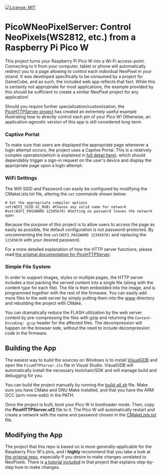 [![License: MIT](https://img.shields.io/badge/License-MIT-yellow.svg)](LICENSE)

# PicoWNeoPixelServer: Control NeoPixels(WS2812, etc.) from a Raspberry Pi Pico W

This project turns your Raspberry Pi Pico W into a Wi-Fi access-point. Connecting to it from your computer, tablet or phone will automatically redirect you to a page allowing to control each individual NeoPixel in your strand. It was developed specifically to be consumed by a project for GameCube, and as such, the included web app reflects that fact. While this is certainly not appropriate for most applications, the example provided by this should be sufficient to create a similar NeoPixel project for any application!

Should you require further specialization/customization, the [PicoHTTPServer project](https://github.com/sysprogs/PicoHTTPServer) has created an extremely useful example illustrating how to directly control each pin of your Pico W! Otherwise, an application-agnostic version of this app is still considered long-term.

### Captive Portal
To make sure that users are displayed the appropriate page whenever a login attempt occurs, the project uses a Captive Portal. This is a relatively complex operation(which is explained in [full detail here](https://github.com/sysprogs/PicoHTTPServer)), which should dependably trigger a sign-in request on the user's device and display the appropriate page upon a login attempt.


### WiFi Settings

The Wifi SSID and Password can easily be configured by modifying the CMakeLists.txt file, altering the `set` commands shown below:
````
# Set the appropriate compiler options
set(WIFI_SSID GC_RGB) #Choose any valid name for network
#set(WIFI_PASSWORD 12345678) #Setting no password leaves the network open
````
Because the purpose of this project is to allow users to access the page as easily as possible, the default configuration is not password-protected. By uncommenting the line `set(WIFI_PASSWORD 12345678)` and replacing the `12345678` with your desired password.

For a more detailed explanation of how the HTTP server functions, please read [the original documentation for PicoHTTPServer](https://github.com/sysprogs/PicoHTTPServer).

### Simple File System

In order to support images, styles or multiple pages, the HTTP server includes a tool packing the served content into a single file (along with the content type for each file). The file is then embedded into the image, and is programmed together with the rest of the firmware. You can easily add more files to the web server by simply putting them into the [www](www) directory and rebuilding the project with CMake.

You can dramatically reduce the FLASH utilization by the web server content by pre-compressing the files with gzip and returning the `Content-Encoding: gzip` header for the affected files. The decompression will happen on the browser side, without the need to include decompression code in the firmware.

## Building the App

The easiest way to build the sources on Windows is to install [VisualGDB](https://visualgdb.com/) and open the `PicoHTTPServer.sln` file in Visual Studio. VisualGDB will automatically install the necessary toolchain/SDK and will manage build and debugging for you.

You can build the project manually by running the [build-all.sh](build-all.sh) file. Make sure you have CMake and GNU Make installed, and that you have the ARM GCC (arm-none-eabi) in the PATH.

Once the project is built, boot your Pico W in bootloader mode. Then, copy the **PicoHTTPServer.uf2** file to it. The Pico W will automatically restart and create a network with the name and password chosen in the [CMakeLists.txt](/PicoHTTPServer/CMakeLists.txt) file.

## Modifying the App

The project that this repo is based on is more generally-applicable for the Raspberry Pico W's pins, and I **highly** recommend that you take a look at [the original repo](https://github.com/sysprogs/PicoHTTPServer), especially if you desire to make changes unrelated to NeoPixels. There is [a tutorial included](https://visualgdb.com/tutorials/raspberry/pico_w/http/) in that project that explains step-by-step how to make changes.
